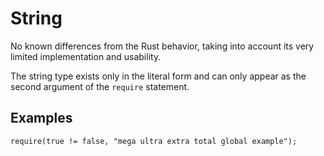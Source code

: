 # String

No known differences from the Rust behavior, taking into account its very
limited implementation and usability.

The string type exists only in the literal form and can only appear as the
second argument of the `require` statement.

## Examples

```jab
require(true != false, "mega ultra extra total global example");
```
